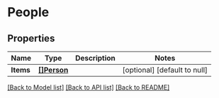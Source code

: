 # People

## Properties
Name | Type | Description | Notes
------------ | ------------- | ------------- | -------------
**Items** | [**[]Person**](Person.md) |  | [optional] [default to null]

[[Back to Model list]](../README.md#documentation-for-models) [[Back to API list]](../README.md#documentation-for-api-endpoints) [[Back to README]](../README.md)


